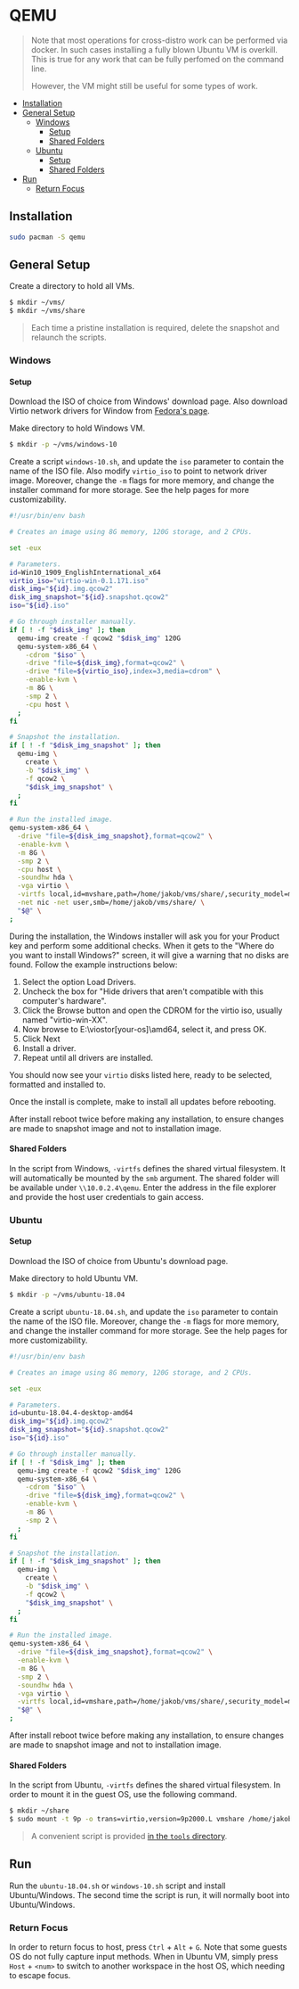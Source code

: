 # QEMU

> Note that most operations for cross-distro work can be performed via docker. In such cases
> installing a fully blown Ubuntu VM is overkill. This is true for any work that can be fully
> perfomed on the command line.
>
> However, the VM might still be useful for some types of work.

<!-- vim-markdown-toc GFM -->

* [Installation](#installation)
* [General Setup](#general-setup)
  - [Windows](#windows)
    + [Setup](#setup)
    + [Shared Folders](#shared-folders)
  - [Ubuntu](#ubuntu)
    + [Setup](#setup-1)
    + [Shared Folders](#shared-folders-1)
* [Run](#run)
  - [Return Focus](#return-focus)

<!-- vim-markdown-toc -->

## Installation

```sh
sudo pacman -S qemu
```

## General Setup

Create a directory to hold all VMs.

```sh
$ mkdir ~/vms/
$ mkdir ~/vms/share
```

> Each time a pristine installation is required, delete the snapshot and relaunch the scripts.

### Windows

#### Setup

Download the ISO of choice from Windows' download page. Also download Virtio network drivers for
Window from [Fedora's page][0].

Make directory to hold Windows VM.

```sh
$ mkdir -p ~/vms/windows-10
```

Create a script `windows-10.sh`, and update the `iso` parameter to contain the name of the ISO file.
Also modify `virtio_iso` to point to network driver image. Moreover, change the `-m` flags for more
memory, and change the installer command for more storage. See the help pages for more
customizability.

```sh
#!/usr/bin/env bash

# Creates an image using 8G memory, 120G storage, and 2 CPUs.

set -eux

# Parameters.
id=Win10_1909_EnglishInternational_x64
virtio_iso="virtio-win-0.1.171.iso"
disk_img="${id}.img.qcow2"
disk_img_snapshot="${id}.snapshot.qcow2"
iso="${id}.iso"

# Go through installer manually.
if [ ! -f "$disk_img" ]; then
  qemu-img create -f qcow2 "$disk_img" 120G
  qemu-system-x86_64 \
    -cdrom "$iso" \
    -drive "file=${disk_img},format=qcow2" \
    -drive "file=${virtio_iso},index=3,media=cdrom" \
    -enable-kvm \
    -m 8G \
    -smp 2 \
    -cpu host \
  ;
fi

# Snapshot the installation.
if [ ! -f "$disk_img_snapshot" ]; then
  qemu-img \
    create \
    -b "$disk_img" \
    -f qcow2 \
    "$disk_img_snapshot" \
  ;
fi

# Run the installed image.
qemu-system-x86_64 \
  -drive "file=${disk_img_snapshot},format=qcow2" \
  -enable-kvm \
  -m 8G \
  -smp 2 \
  -cpu host \
  -soundhw hda \
  -vga virtio \
  -virtfs local,id=mvshare,path=/home/jakob/vms/share/,security_model=mapped,mount_tag=vmshare \
  -net nic -net user,smb=/home/jakob/vms/share/ \
  "$@" \
;
```

During the installation, the Windows installer will ask you for your Product key and perform some
additional checks. When it gets to the "Where do you want to install Windows?" screen, it will give
a warning that no disks are found. Follow the example instructions below:

1. Select the option Load Drivers.
2. Uncheck the box for "Hide drivers that aren't compatible with this computer's hardware".
3. Click the Browse button and open the CDROM for the virtio iso, usually named "virtio-win-XX".
4. Now browse to E:\viostor\[your-os]\amd64, select it, and press OK.
5. Click Next
6. Install a driver.
7. Repeat until all drivers are installed.

You should now see your `virtio` disks listed here, ready to be selected, formatted and installed
to.

Once the install is complete, make to install all updates before rebooting.

After install reboot twice before making any installation, to ensure changes are made to snapshot
image and not to installation image.

#### Shared Folders

In the script from Windows, `-virtfs` defines the shared virtual filesystem. It will automatically
be mounted by the `smb` argument. The shared folder will be available under `\\10.0.2.4\qemu`. Enter
the address in the file explorer and provide the host user credentials to gain access.

### Ubuntu

#### Setup

Download the ISO of choice from Ubuntu's download page.

Make directory to hold Ubuntu VM.

```sh
$ mkdir -p ~/vms/ubuntu-18.04
```

Create a script `ubuntu-18.04.sh`, and update the `iso` parameter to contain the name of the ISO
file. Moreover, change the `-m` flags for more memory, and change the installer command for more
storage. See the help pages for more customizability.

```sh
#!/usr/bin/env bash

# Creates an image using 8G memory, 120G storage, and 2 CPUs.

set -eux

# Parameters.
id=ubuntu-18.04.4-desktop-amd64
disk_img="${id}.img.qcow2"
disk_img_snapshot="${id}.snapshot.qcow2"
iso="${id}.iso"

# Go through installer manually.
if [ ! -f "$disk_img" ]; then
  qemu-img create -f qcow2 "$disk_img" 120G
  qemu-system-x86_64 \
    -cdrom "$iso" \
    -drive "file=${disk_img},format=qcow2" \
    -enable-kvm \
    -m 8G \
    -smp 2 \
  ;
fi

# Snapshot the installation.
if [ ! -f "$disk_img_snapshot" ]; then
  qemu-img \
    create \
    -b "$disk_img" \
    -f qcow2 \
    "$disk_img_snapshot" \
  ;
fi

# Run the installed image.
qemu-system-x86_64 \
  -drive "file=${disk_img_snapshot},format=qcow2" \
  -enable-kvm \
  -m 8G \
  -smp 2 \
  -soundhw hda \
  -vga virtio \
  -virtfs local,id=vmshare,path=/home/jakob/vms/share/,security_model=mapped,mount_tag=vmshare \
  "$@" \
;
```

After install reboot twice before making any installation, to ensure changes are made to snapshot
image and not to installation image.

#### Shared Folders

In the script from Ubuntu, `-virtfs` defines the shared virtual filesystem. In order to mount it in
the guest OS, use the following command.

```sh
$ mkdir ~/share
$ sudo mount -t 9p -o trans=virtio,version=9p2000.L vmshare /home/jakob/share
```

> A convenient script is provided [in the `tools` directory][1].

[1]: ../tools/ubuntu_guest_mount_fs.sh

## Run

Run the `ubuntu-18.04.sh` or `windows-10.sh` script and install Ubuntu/Windows. The second time the
script is run, it will normally boot into Ubuntu/Windows.

### Return Focus

In order to return focus to host, press `Ctrl` + `Alt` + `G`. Note that some guests OS do not fully
capture input methods. When in Ubuntu VM, simply press `Host` + `<num>` to switch to another
workspace in the host OS, which needing to escape focus.

[0]: https://fedorapeople.org/groups/virt/virtio-win/direct-downloads/stable-virtio/virtio-win.iso
